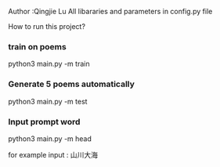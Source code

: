 ﻿
Author :Qingjie Lu
All libararies and parameters in config.py file

How to run this project?

### train on poems
python3 main.py -m train 

### Generate 5 poems automatically
python3 main.py -m test 

### Input prompt word
python3 main.py -m head

for example input : 山川大海

